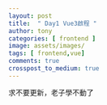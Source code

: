 ```yaml
---
layout: post
title:  " Day1 Vue3啟程 "
author: tony
categories: [ frontend ]
image: assets/images/
tags: [ frontend,vue]
comments: true
crosspost_to_medium: true
---
```

求不要更新，老子學不動了
